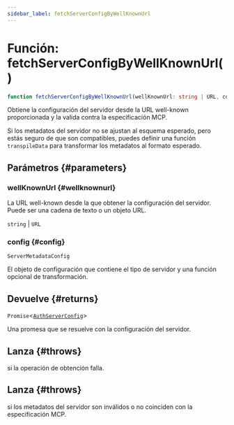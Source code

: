 ```yaml
---
sidebar_label: fetchServerConfigByWellKnownUrl
---
```


# Función: fetchServerConfigByWellKnownUrl()

```ts
function fetchServerConfigByWellKnownUrl(wellKnownUrl: string | URL, config: ServerMetadataConfig): Promise<AuthServerConfig>;
```

Obtiene la configuración del servidor desde la URL well-known proporcionada y la valida contra la
especificación MCP.

Si los metadatos del servidor no se ajustan al esquema esperado, pero estás seguro de que son
compatibles, puedes definir una función `transpileData` para transformar los metadatos al
formato esperado.

## Parámetros {#parameters}

### wellKnownUrl {#wellknownurl}

La URL well-known desde la que obtener la configuración del servidor. Puede ser una
cadena de texto o un objeto URL.

`string` | `URL`

### config {#config}

`ServerMetadataConfig`

El objeto de configuración que contiene el tipo de servidor y una función opcional de transformación.

## Devuelve {#returns}

`Promise`\<[`AuthServerConfig`](/references/js/type-aliases/AuthServerConfig.md)\>

Una promesa que se resuelve con la configuración del servidor.

## Lanza {#throws}

si la operación de obtención falla.

## Lanza {#throws}

si los metadatos del servidor son inválidos o no coinciden con la
especificación MCP.